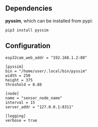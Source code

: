 ## Dependencies

**pyssim**, which can be installed from pypi:
```
pip3 install pyssim
```

## Configuration

```
esp32cam_web_addr = "192.168.1.2:80"

[pyssim]
bin = "/home/user/.local/bin/pyssim"
width = 250
height = 375
threshold = 0.88

[node]
name = "sensor_node_name"
interval = 15
server_addr = "127.0.0.1:8311"

[logging]
verbose = true
```